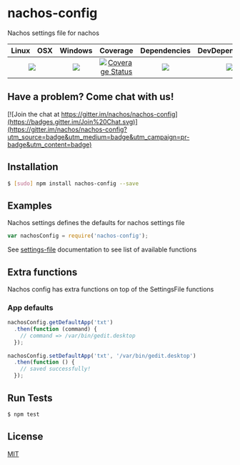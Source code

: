 # nachos-config

Nachos settings file for nachos

<table>
  <thead>
    <tr>
      <th>Linux</th>
      <th>OSX</th>
      <th>Windows</th>
      <th>Coverage</th>
      <th>Dependencies</th>
      <th>DevDependencies</th>
    </tr>
  </thead>
  <tbody>
    <tr>
      <td colspan="2" align="center">
        <a href="https://travis-ci.org/nachos/nachos-config"><img src="https://img.shields.io/travis/nachos/nachos-config.svg?style=flat-square"></a>
      </td>
      <td align="center">
        <a href="https://ci.appveyor.com/project/nachos/nachos-config"><img src="https://img.shields.io/appveyor/ci/nachos/nachos-config.svg?style=flat-square"></a>
      </td>
      <td align="center">
<a href='https://coveralls.io/r/nachos/nachos-config'><img src='https://img.shields.io/coveralls/nachos/nachos-config.svg?style=flat-square' alt='Coverage Status' /></a>
      </td>
      <td align="center">
        <a href="https://david-dm.org/nachos/nachos-config"><img src="https://img.shields.io/david/nachos/nachos-config.svg?style=flat-square"></a>
      </td>
      <td align="center">
        <a href="https://david-dm.org/nachos/nachos-config#info=devDependencies"><img src="https://img.shields.io/david/dev/nachos/nachos-config.svg?style=flat-square"/></a>
      </td>
    </tr>
  </tbody>
</table>

## Have a problem? Come chat with us!
[![Join the chat at https://gitter.im/nachos/nachos-config](https://badges.gitter.im/Join%20Chat.svg)](https://gitter.im/nachos/nachos-config?utm_source=badge&utm_medium=badge&utm_campaign=pr-badge&utm_content=badge)

## Installation
``` bash
$ [sudo] npm install nachos-config --save
```

## Examples
Nachos settings defines the defaults for nachos settings file

``` js
var nachosConfig = require('nachos-config');
```

See [settings-file](https://github.com/nachos/settings-file) documentation to see list of available functions

## Extra functions
Nachos config has extra functions on top of the SettingsFile functions

### App defaults
```js
nachosConfig.getDefaultApp('txt')
  .then(function (command) {
    // command => /var/bin/gedit.desktop
  });
  
nachosConfig.setDefaultApp('txt', '/var/bin/gedit.desktop')
  .then(function () {
    // saved successfully!
  });
```

## Run Tests
``` bash
$ npm test
```

## License

[MIT](LICENSE)

